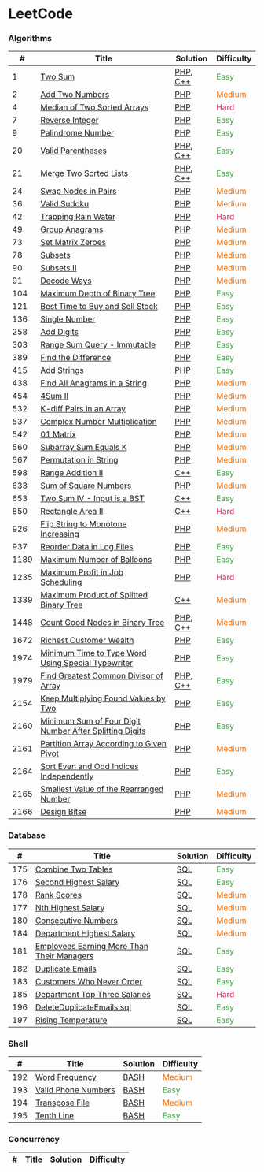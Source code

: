 LeetCode
========

### Algorithms

| #    | Title | Solution | Difficulty |
|------| ----- | -------- | ---------- |
| 1    |[Two Sum](https://leetcode.com/problems/two-sum/) |[PHP](./algorithms/php/1.TwoSum.php), [C++](./algorithms/cpp/1.TwoSum.cpp)|<span style="color: rgb(67, 160, 71)">Easy</span>|
| 2    |[Add Two Numbers](https://leetcode.com/problems/add-two-numbers/) |[PHP](./algorithms/php/2.AddTwoNumbers.php)|<span style="color: rgb(239, 108, 0)">Medium</span>|
| 4    |[Median of Two Sorted Arrays](https://leetcode.com/problems/median-of-two-sorted-arrays/) |[PHP](./algorithms/php/4.MedianofTwoSortedArrays.php)|<span style="color: rgb(233, 30, 99)">Hard</span>|
| 7    |[Reverse Integer](https://leetcode.com/problems/reverse-integer/) |[PHP](./algorithms/php/7.ReverseInteger.php)|<span style="color: rgb(67, 160, 71)">Easy</span>|
| 9    |[Palindrome Number](https://leetcode.com/problems/palindrome-number/) |[PHP](./algorithms/php/9.PalindromeNumber.php)|<span style="color: rgb(67, 160, 71)">Easy</span>|
| 20   |[Valid Parentheses](https://leetcode.com/problems/valid-parentheses/) |[PHP](./algorithms/php/20.ValidParentheses.php), [C++](./algorithms/cpp/20.ValidParentheses.cpp)|<span style="color: rgb(67, 160, 71)">Easy</span>|
| 21   |[Merge Two Sorted Lists](https://leetcode.com/problems/merge-two-sorted-lists/) |[PHP](./algorithms/php/21.MergeTwoSortedLists.php), [C++](./algorithms/cpp/21.MergeTwoSortedLists.cpp)|<span style="color: rgb(67, 160, 71)">Easy</span>|
| 24   |[Swap Nodes in Pairs](https://leetcode.com/problems/swap-nodes-in-pairs/) |[PHP](./algorithms/php/24.SwapNodesinPairs.php)|<span style="color: rgb(239, 108, 0)">Medium</span>|
| 36   |[Valid Sudoku](https://leetcode.com/problems/valid-sudoku/) |[PHP](./algorithms/php/36.ValidSudoku.php)|<span style="color: rgb(239, 108, 0)">Medium</span>|
| 42   |[Trapping Rain Water](https://leetcode.com/problems/trapping-rain-water/) |[PHP](./algorithms/php/42.TrappingRainWater.php)|<span style="color: rgb(233, 30, 99)">Hard</span>|
| 49   |[Group Anagrams](https://leetcode.com/problems/group-anagrams/) |[PHP](./algorithms/php/49.GroupAnagrams.php)|<span style="color: rgb(239, 108, 0)">Medium</span>|
| 73   |[Set Matrix Zeroes](https://leetcode.com/problems/set-matrix-zeroes/) |[PHP](./algorithms/php/73.SetMatrixZeroes.php)|<span style="color: rgb(239, 108, 0)">Medium</span>|
| 78   |[Subsets](https://leetcode.com/problems/subsets/) |[PHP](./algorithms/php/78.Subsets.php)|<span style="color: rgb(239, 108, 0)">Medium</span>|
| 90   |[Subsets II](https://leetcode.com/problems/subsets-ii/) |[PHP](./algorithms/php/90.SubsetsII.php)|<span style="color: rgb(239, 108, 0)">Medium</span>|
| 91   |[Decode Ways](https://leetcode.com/problems/decode-ways/) |[PHP](./algorithms/php/91.DecodeWays.php)|<span style="color: rgb(239, 108, 0)">Medium</span>|
| 104   |[Maximum Depth of Binary Tree](https://leetcode.com/problems/maximum-depth-of-binary-tree/) |[PHP](./algorithms/php/104.MaximumDepthofBinaryTree.php)|<span style="color: rgb(67, 160, 71)">Easy</span>|
| 121  |[Best Time to Buy and Sell Stock](https://leetcode.com/problems/best-time-to-buy-and-sell-stock/submissions/) |[PHP](./algorithms/php/121.BestTimetoBuyandSellStock.php)|<span style="color: rgb(67, 160, 71)">Easy</span>|
| 136   |[Single Number](https://leetcode.com/problems/single-number/) |[PHP](./algorithms/php/136.SingleNumber.php)|<span style="color: rgb(67, 160, 71)">Easy</span>|
| 258   |[Add Digits](https://leetcode.com/problems/add-digits/) |[PHP](./algorithms/php/258.AddDigits.php)|<span style="color: rgb(67, 160, 71)">Easy</span>|
| 303  |[Range Sum Query - Immutable](https://leetcode.com/problems/range-sum-query-immutable/) |[PHP](./algorithms/php/303.RangeSumQuery-Immutable.php)|<span style="color: rgb(67, 160, 71)">Easy</span>|
| 389  |[Find the Difference](https://leetcode.com/problems/find-the-difference/) |[PHP](./algorithms/php/389.FindtheDifference.php)|<span style="color: rgb(67, 160, 71)">Easy</span>|
| 415  |[Add Strings](https://leetcode.com/problems/add-strings/) |[PHP](./algorithms/php/415.AddStrings.php)|<span style="color: rgb(67, 160, 71)">Easy</span>|
| 438  |[Find All Anagrams in a String](https://leetcode.com/problems/find-all-anagrams-in-a-string/) |[PHP](./algorithms/php/438.FindAllAnagramsinaString.php)|<span style="color: rgb(239, 108, 0)">Medium</span>|
| 454  |[4Sum II](https://leetcode.com/problems/4sum-ii/submissions/) |[PHP](./algorithms/php/454.4SumII.php)|<span style="color: rgb(239, 108, 0)">Medium</span>|
| 532    |[K-diff Pairs in an Array](https://leetcode.com/problems/k-diff-pairs-in-an-array/) |[PHP](./algorithms/php/532.K-diffPairsinanArray.php)|<span style="color: rgb(239, 108, 0)">Medium</span>|
| 537  |[Complex Number Multiplication](https://leetcode.com/problems/complex-number-multiplication/) |[PHP](./algorithms/php/537.ComplexNumberMultiplication.php)|<span style="color: rgb(239, 108, 0)">Medium</span>|
| 542  |[01 Matrix](https://leetcode.com/problems/01-matrix/) |[PHP](./algorithms/php/542.01Matrix.php)|<span style="color: rgb(239, 108, 0)">Medium</span>|
| 560  |[Subarray Sum Equals K](https://leetcode.com/problems/subarray-sum-equals-k/) |[PHP](./algorithms/php/560.SubarraySumEqualsK.php)|<span style="color: rgb(239, 108, 0)">Medium</span>|
| 567  |[Permutation in String](https://leetcode.com/problems/permutation-in-string/) |[PHP](./algorithms/php/567.PermutationinString.php)|<span style="color: rgb(239, 108, 0)">Medium</span>|
| 598  |[Range Addition II](https://leetcode.com/problems/range-addition-ii/) |[C++](./algorithms/cpp/598.RangeAdditionII.cpp)|<span style="color: rgb(67, 160, 71)">Easy</span>|
| 633  |[Sum of Square Numbers](https://leetcode.com/problems/sum-of-square-numbers/) |[PHP](./algorithms/php/633.SumofSquareNumbers.php)|<span style="color: rgb(239, 108, 0)">Medium</span>|
| 653  |[Two Sum IV - Input is a BST](https://leetcode.com/problems/two-sum-iv-input-is-a-bst/) |[C++](./algorithms/cpp/653.TwoSumIV-InputisaBST.cpp)|<span style="color: rgb(67, 160, 71)">Easy</span>|
| 850  |[Rectangle Area II](https://leetcode.com/problems/rectangle-area-ii/) |[C++](./algorithms/cpp/850.RectangleAreaII.cpp)|<span style="color: rgb(233, 30, 99)">Hard</span>|
| 926  |[Flip String to Monotone Increasing](https://leetcode.com/problems/flip-string-to-monotone-increasing/) |[PHP](./algorithms/php/926.FlipStringtoMonotoneIncreasing.php)|<span style="color: rgb(239, 108, 0)">Medium</span>|
| 937  |[Reorder Data in Log Files](https://leetcode.com/problems/reorder-data-in-log-files/) |[PHP](./algorithms/php/937.ReorderDatainLogFiles.php)|<span style="color: rgb(67, 160, 71)">Easy</span>|
| 1189 |[Maximum Number of Balloons](https://leetcode.com/problems/maximum-number-of-balloons/) |[PHP](./algorithms/php/1189.MaximumNumberofBalloons.php)|<span style="color: rgb(67, 160, 71)">Easy</span>|
| 1235 |[Maximum Profit in Job Scheduling](https://leetcode.com/problems/maximum-profit-in-job-scheduling/) |[PHP](./algorithms/php/1235.MaximumProfitinJobScheduling.php)|<span style="color: rgb(233, 30, 99)">Hard</span>|
| 1339 |[Maximum Product of Splitted Binary Tree](https://leetcode.com/problems/maximum-product-of-splitted-binary-tree/) |[C++](./algorithms/cpp/1339.MaximumProductofSplittedBinaryTree.cpp)|<span style="color: rgb(239, 108, 0)">Medium</span>|
| 1448 |[Count Good Nodes in Binary Tree](https://leetcode.com/problems/count-good-nodes-in-binary-tree/) |[PHP](./algorithms/php/1448.CountGoodNodesinBinaryTree.php), [C++](./algorithms/cpp/1448.CountGoodNodesinBinaryTree.cpp)|<span style="color: rgb(239, 108, 0)">Medium</span>|
| 1672 |[Richest Customer Wealth](https://leetcode.com/problems/richest-customer-wealth/submissions/) |[PHP](./algorithms/php/1672.RichestCustomerWealth.php)|<span style="color: rgb(67, 160, 71)">Easy</span>|
| 1974 |[Minimum Time to Type Word Using Special Typewriter](https://leetcode.com/problems/minimum-time-to-type-word-using-special-typewriter/) |[PHP](./algorithms/php/1974.MinimumTimetoTypeWordUsingSpecialTypewriter.php)|<span style="color: rgb(67, 160, 71)">Easy</span>|
| 1979 |[Find Greatest Common Divisor of Array](https://leetcode.com/problems/find-greatest-common-divisor-of-array/) |[PHP](./algorithms/php/1979.FindGreatestCommonDivisorofArray.php), [C++](./algorithms/cpp/1979.FindGreatestCommonDivisorofArray.cpp)|<span style="color: rgb(67, 160, 71)">Easy</span>|
| 2154 |[Keep Multiplying Found Values by Two](https://leetcode.com/problems/keep-multiplying-found-values-by-two/) |[PHP](./algorithms/php/2154.KeepMultiplyingFoundValuesbyTwo.php)|<span style="color: rgb(67, 160, 71)">Easy</span>|
| 2160 |[Minimum Sum of Four Digit Number After Splitting Digits](https://leetcode.com/problems/minimum-sum-of-four-digit-number-after-splitting-digits/) |[PHP](./algorithms/php/2160.MinimumSumofFourDigitNumberAfterSplittingDigits.php)|<span style="color: rgb(67, 160, 71)">Easy</span>|
| 2161 |[Partition Array According to Given Pivot](https://leetcode.com/problems/partition-array-according-to-given-pivot/) |[PHP](./algorithms/php/2161.PartitionArrayAccordingtoGivenPivot.php)|<span style="color: rgb(239, 108, 0)">Medium</span>|
| 2164 |[Sort Even and Odd Indices Independently](https://leetcode.com/problems/sort-even-and-odd-indices-independently/) |[PHP](./algorithms/php/2164.SortEvenandOddIndicesIndependently.php)|<span style="color: rgb(67, 160, 71)">Easy</span>|
| 2165 |[Smallest Value of the Rearranged Number](https://leetcode.com/problems/smallest-value-of-the-rearranged-number/) |[PHP](./algorithms/php/2165.SmallestValueoftheRearrangedNumber.php)|<span style="color: rgb(239, 108, 0)">Medium</span>|
| 2166 |[Design Bitse](https://leetcode.com/problems/design-bitset/) |[PHP](./algorithms/php/2166.DesignBitset.php)|<span style="color: rgb(239, 108, 0)">Medium</span>|

### Database

| # | Title | Solution | Difficulty |
|---| ----- | -------- | ---------- |
|175|[Combine Two Tables](https://leetcode.com/problems/combine-two-tables/)|[SQL](./database/175.CombineTwoTables.sql)|<span style="color: rgb(67, 160, 71)">Easy</span>|
|176|[Second Highest Salary](https://leetcode.com/problems/second-highest-salary/)|[SQL](./database/176.SecondHighestSalary.sql)|<span style="color: rgb(67, 160, 71)">Easy</span>|
|178|[Rank Scores](https://leetcode.com/problems/rank-scores/)|[SQL](./database/178.RankScores.sql)|<span style="color: rgb(239, 108, 0)">Medium</span>|
|177|[Nth Highest Salary](https://leetcode.com/problems/nth-highest-salary/)|[SQL](./database/177.NthHighestSalary.sql)|<span style="color: rgb(239, 108, 0)">Medium</span>|
|180|[Consecutive Numbers](https://leetcode.com/problems/consecutive-numbers/)|[SQL](./database/180.ConsecutiveNumbers.sql)|<span style="color: rgb(239, 108, 0)">Medium</span>|
|184|[Department Highest Salary](https://leetcode.com/problems/department-highest-salary/)|[SQL](./database/184.DepartmentHighestSalary.sql)|<span style="color: rgb(239, 108, 0)">Medium</span>|
|181|[Employees Earning More Than Their Managers](https://leetcode.com/problems/duplicate-emails/)|[SQL](./database/181.EmployeesEarningMoreThanTheirManagers.sql)|<span style="color: rgb(67, 160, 71)">Easy</span>|
|182|[Duplicate Emails](https://leetcode.com/problems/duplicate-emails/)|[SQL](./database/182.DuplicateEmails.sql)|<span style="color: rgb(67, 160, 71)">Easy</span>|
|183|[Customers Who Never Order](https://leetcode.com/problems/customers-who-never-order/)|[SQL](./database/183.CustomersWhoNeverOrder.sql)|<span style="color: rgb(67, 160, 71)">Easy</span>|
|185|[Department Top Three Salaries](https://leetcode.com/problems/department-top-three-salaries/)|[SQL](./database/183.CustomersWhoNeverOrder.sql)|<span style="color: rgb(233, 30, 99)">Hard</span>|
|196|[DeleteDuplicateEmails.sql](https://leetcode.com/problems/delete-duplicate-emails/)|[SQL](./database/196.DeleteDuplicateEmails.sql)|<span style="color: rgb(67, 160, 71)">Easy</span>|
|197|[Rising Temperature](https://leetcode.com/problems/rising-temperature/)|[SQL](./database/197.RisingTemperature.sql)|<span style="color: rgb(67, 160, 71)">Easy</span>|

### Shell

| # | Title | Solution | Difficulty |
|---| ----- | -------- | ---------- |
|192|[Word Frequency](https://leetcode.com/problems/word-frequency/) |[BASH](./shell/192.WordFrequency.sh)|<span style="color: rgb(239, 108, 0)">Medium</span>|
|193|[Valid Phone Numbers](https://leetcode.com/problems/valid-phone-numbers/) |[BASH](./shell/193.ValidPhoneNumbers.sh)|<span style="color: rgb(67, 160, 71)">Easy</span>|
|194|[Transpose File](https://leetcode.com/problems/transpose-file/) |[BASH](./shell/194.TransposeFile.sh)|<span style="color: rgb(239, 108, 0)">Medium</span>|
|195|[Tenth Line](https://leetcode.com/problems/tenth-line/) |[BASH](./shell/195.TenthLine.sh)|<span style="color: rgb(67, 160, 71)">Easy</span>|

### Concurrency

| # | Title | Solution | Difficulty |
|---| ----- | -------- | ---------- |

